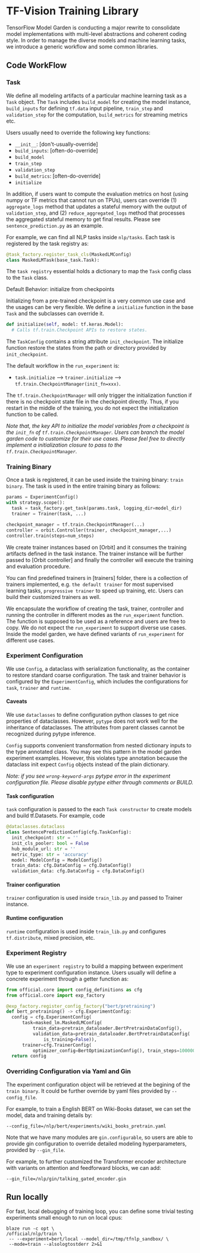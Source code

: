 # TF-Vision Training Library

TensorFlow Model Garden is conducting a major rewrite to consolidate model implementations with multi-level abstractions and coherent coding style. In order to manage the diverse models and machine learning tasks, we introduce a generic workflow and some common libraries.

## Code WorkFlow

### Task

We define all modeling artifacts of a particular machine learning task as a `Task` object. The `Task` includes `build_model` for creating the model instance, `build_inputs` for defining `tf.data` input pipeline, `train_step` and `validation_step` for the computation, `build_metrics` for streaming metrics etc.

Users usually need to override the following key functions:
- `__init__`: [don't-usually-override]
- `build_inputs`: [often-do-override]
- `build_model`
- `train_step`
- `validation_step`
- `build_metrics`: [often-do-override]
- `initialize`

In addition, if users want to compute the evaluation metrics on host (using numpy or TF metrics that cannot run on TPUs), users can override (1) `aggregate_logs` method that updates a stateful memory with the output of `validation_step`, and (2) `reduce_aggregated_logs` method that processes the aggregated stateful memory to get final results. Please see `sentence_prediction.py` as an example.

For example, we can find all NLP tasks inside `nlp/tasks`. Each task is registered by the task registry as:

```python
@task_factory.register_task_cls(MaskedLMConfig)
class MaskedLMTask(base_task.Task):
```

The `task registry` essential holds a dictionary to map the `Task` config class to the `Task` class.

Default Behavior: initialize from checkpoints

Initializing from a pre-trained checkpoint is a very common use case and the usages can be very flexible. We define a `initialize` function in the base `Task` and the subclasses can override it.

```python
def initialize(self, model: tf.keras.Model):
  # Calls tf.train.Checkpoint APIs to restore states.
```

The `TaskConfig` contains a string attribute `init_checkpoint`. The initialize function restore the states from the path or directory provided by `init_checkpoint`.

The default workflow in the `run_experiment` is: 
- `task.initialize` --> `trainer.initialize` --> `tf.train.CheckpointManager(init_fn=xxx)`.
  
The `tf.train.CheckpointManager` will only trigger the initialization function if there is no checkpoint state file in the checkpoint directly. Thus, if you restart in the middle of the training, you do not expect the initialization function to be called.

*Note that, the key API to initialize the model variables from a checkpoint is the `init_fn` of `tf.train.CheckpointManager`. Users can branch the model garden code to customize for their use cases. Please feel free to directly implement a initialization closure to pass to the `tf.train.CheckpointManager`.*

### Training Binary

Once a task is registered, it can be used inside the training binary: `train binary`. The task is used in the entire training binary as follows:

```python
params = ExperimentConfig()
with strategy.scope():
  task = task_factory.get_task(params.task, logging_dir=model_dir)
  trainer = Trainer(task, ...)

checkpoint_manager = tf.train.CheckpointManager(...)
controller = orbit.Controller(trainer, checkpoint_manager,...)
controller.train(steps=num_steps)
```

We create trainer instances based on [Orbit] and it consumes the training artifacts defined in the task instance. The trainer instance will be further passed to [Orbit controller] and finally the controller will execute the training and evaluation procedure.

You can find predefined trainers in [trainers] folder, there is a collection of trainers implemented, e.g. `the default trainer` for most supervised learning tasks, `progressive trainer` to speed up training, etc. Users can build their customized trainers as well.

We encapsulate the workflow of creating the task, trainer, controller and running the controller in different modes as the `run_experiment` function. The function is supposed to be used as a reference and users are free to copy. We do not expect the `run_experiment` to support diverse use cases. Inside the model garden, we have defined variants of `run_experiment` for different use cases.

### Experiment Configuration

We use `Config`, a dataclass with serialization functionality, as the container to restore standard coarse configuration. The task and trainer behavior is configured by the `ExperimentConfig`, which includes the configurations for `task`, `trainer` and `runtime`.

#### Caveats

We use `dataclasses` to define configuration python classes to get nice properties of dataclasses. However, `pytype` does not work well for the inheritance of dataclasses. The attributes from parent classes cannot be recognized during pytype inference.

`Config` supports convenient transformation from nested dictionary inputs to the type annotated class. You may see this pattern in the model garden experiment examples. However, this violates type annotation because the dataclass init expect `Config` objects instead of the plain dictionary.

*Note: if you see `wrong-keyword-args` pytype error in the experiment configuration file. Please disable pytype either through comments or BUILD.*

#### Task configuration

`task` configuration is passed to the each `Task constructor` to create models and build tf.Datasets. For example, code

```python
@dataclasses.dataclass
class SentencePredictionConfig(cfg.TaskConfig):
  init_checkpoint: str = ''
  init_cls_pooler: bool = False
  hub_module_url: str = ''
  metric_type: str = 'accuracy'
  model: ModelConfig = ModelConfig()
  train_data: cfg.DataConfig = cfg.DataConfig()
  validation_data: cfg.DataConfig = cfg.DataConfig()
```

#### Trainer configuration

`trainer` configuration is used inside `train_lib.py` and passed to Trainer instance.

#### Runtime configuration

`runtime` configuration is used inside `train_lib.py` and configures `tf.distribute`, mixed precision, etc.

### Experiment Registry

We use an `experiment registry` to build a mapping between experiment type to experiment configuration instance. Users usually will define a concrete experiment through a getter function as:

```python
from official.core import config_definitions as cfg
from official.core import exp_factory

@exp_factory.register_config_factory("bert/pretraining")
def bert_pretraining() -> cfg.ExperimentConfig:
  config = cfg.ExperimentConfig(
      task=masked_lm.MaskedLMConfig(
          train_data=pretrain_dataloader.BertPretrainDataConfig(),
          validation_data=pretrain_dataloader.BertPretrainDataConfig(
              is_training=False)),
      trainer=cfg.TrainerConfig(
          optimizer_config=BertOptimizationConfig(), train_steps=1000000))
  return config
```

### Overriding Configuration via Yaml and Gin

The experiment configuration object will be retrieved at the begining of the `train binary`. It could be further override by yaml files provided by `--config_file`.

For example, to train a English BERT on Wiki-Books dataset, we can set the model, data and training details by:

```shell
--config_file=/nlp/bert/experiments/wiki_books_pretrain.yaml
```

Note that we have many modules are `gin.configurable`, so users are able to provide gin configuration to override detailed modeling hyperparameters, provided by `--gin_file`.

For example, to further customized the Transformer encoder architecture with variants on attention and feedforward blocks, we can add:

```shell
--gin_file=/nlp/gin/talking_gated_encoder.gin
```

## Run locally

For fast, local debugging of training loop, you can define some trivial testing experiments small enough to run on local cpus:

```shell
blaze run -c opt \
/official/nlp/train \
 -- --experiment=bert/local --model_dir=/tmp/tfnlp_sandbox/ \
 --mode=train --alsologtostderr 2>&1
```